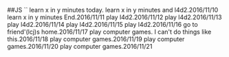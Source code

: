 ##JS
``
learn x in y minutes today.
learn x in y minutes and l4d2.2016/11/10
learn x in y minutes End.2016/11/11
play l4d2.2016/11/12
play l4d2.2016/11/13
play l4d2.2016/11/14
play l4d2.2016/11/15
play l4d2.2016/11/16
go to friend'(lcj)s home.2016/11/17
play computer games. I can't do things like this.2016/11/18
play computer games.2016/11/19
play computer games.2016/11/20
play computer games.2016/11/21
